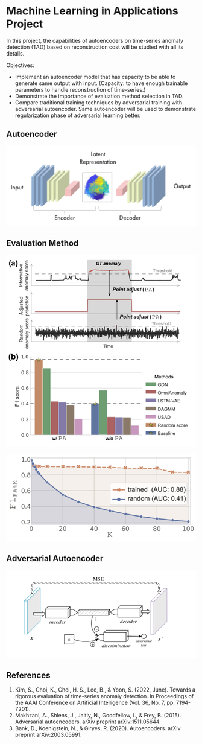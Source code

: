 # Machine Learning in Applications Project

In this project, the capabilities of autoencoders on time-series anomaly detection (TAD) based on reconstruction cost will be studied with all its details.

Objectives:
* Implement an autoencoder model that has capacity to be able to generate same output with input. (Capacity: to have enough trainable parameters to handle reconstruction of time-series.)
* Demonstrate the importance of evaluation method selection in TAD. 
* Compare traditional training techniques by adversarial training with adversarial autoencoder. Same autoencoder will be used  to demonstrate regularization phase of adversarial learning better.

## Autoencoder

![alt text](https://github.com/shadow036/machine-learning-in-applications/blob/can/img/AE.png?raw=true)


## Evaluation Method

![alt text](https://github.com/shadow036/machine-learning-in-applications/blob/can/img/EM1.png?raw=true)

![alt text](https://github.com/shadow036/machine-learning-in-applications/blob/can/img/EM2.png?raw=true)


## Adversarial Autoencoder

![alt text](https://github.com/shadow036/machine-learning-in-applications/blob/can/img/AAE.png?raw=true)


## References
1) Kim, S., Choi, K., Choi, H. S., Lee, B., & Yoon, S. (2022, June). Towards a rigorous evaluation of time-series anomaly detection. In Proceedings of the AAAI Conference on Artificial Intelligence (Vol. 36, No. 7, pp. 7194-7201).
2) Makhzani, A., Shlens, J., Jaitly, N., Goodfellow, I., & Frey, B. (2015). Adversarial autoencoders. arXiv preprint arXiv:1511.05644.
3) Bank, D., Koenigstein, N., & Giryes, R. (2020). Autoencoders. arXiv preprint arXiv:2003.05991.